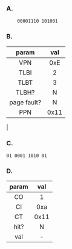 ### A.
        00001110 101001
### B.
|param|val|
|:-:|:-:|
|VPN|0xE|
|TLBI|2|
|TLBT|3|
|TLBH?|N|
|page fault?|N|
|PPN|0x11|
|
### C.
    01 0001 1010 01
### D.
|param|val|
|:-:|:-:|
|CO|1|
|CI|0xa|
|CT|0x11|
|hit?|N|
|val|-|